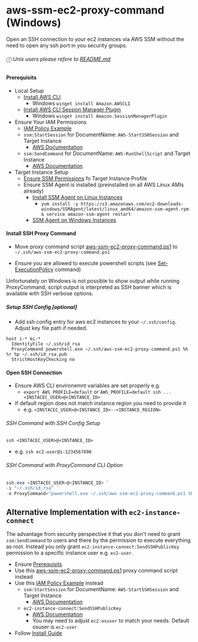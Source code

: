 # aws-ssm-ec2-proxy-command (Windows)

Open an SSH connection to your ec2 instances via AWS SSM without the need to open any ssh port in you security groups.

###### ⓘ Unix users please refere to [README.md](README.md)

#### Prerequisits

* Local Setup
  * [Install AWS CLI](https://docs.aws.amazon.com/cli/latest/userguide/cli-chap-install.html)
    * Windows `winget install Amazon.AWSCLI`
  * [Install AWS CLI Session Manager Plugin](https://docs.aws.amazon.com/systems-manager/latest/userguide/session-manager-working-with-install-plugin.html)
    * Windows `winget install Amazon.SessionManagerPlugin`
* Ensure Your IAM Permissions
  * [IAM Policy Example](aws-ssm-ec2-iam-policy.json)
  * `ssm:StartSession` for DocumentName: `AWS-StartSSHSession` and Target Instance
    * [AWS Documentation](https://docs.aws.amazon.com/systems-manager/latest/userguide/getting-started-restrict-access-examples.html)
  * `ssm:SendCommand` for DocumentName: `AWS-RunShellScript` and Target Instance
    * [AWS Documentation](https://docs.aws.amazon.com/systems-manager/latest/userguide/sysman-rc-setting-up.html)
* Target Instance Setup
  * [Ensure SSM Permissions](https://docs.aws.amazon.com/systems-manager/latest/userguide/setup-instance-profile.html) fo Target Instance Profile
  * Ensure SSM Agent is installed (preinstalled on all AWS Linux AMIs already)
    * [Install SSM Agent on Linux Instances](https://docs.aws.amazon.com/systems-manager/latest/userguide/sysman-install-ssm-agent.html)
      * `yum install -y https://s3.amazonaws.com/ec2-downloads-windows/SSMAgent/latest/linux_amd64/amazon-ssm-agent.rpm & service amazon-ssm-agent restart`
    * [SSM Agent on Windows Instances](https://docs.aws.amazon.com/systems-manager/latest/userguide/sysman-install-ssm-win.html)

#### Install SSH Proxy Command

- Move proxy command script [aws-ssm-ec2-proxy-command.ps1](aws-ssm-ec2-proxy-command.ps1) to `~/.ssh/aws-ssm-ec2-proxy-command.ps1`

- Ensure you are allowed to execute powershell scripts (see [Set-ExecutionPolicy](https://docs.microsoft.com/en-us/powershell/module/microsoft.powershell.security/set-executionpolicy) command)

Unfortunately on Windows is not possible to show output while running ProxyCommand, script output is interpreted as SSH banner which is available with SSH verbose options.

##### Setup SSH Config [optional]

* Add ssh config entry for aws ec2 instances to your `~/.ssh/config`. Adjust key file path if needed.

```ssh-config
host i-* mi-*
  IdentityFile ~/.ssh/id_rsa
  ProxyCommand powershell.exe ~/.ssh/aws-ssm-ec2-proxy-command.ps1 %h %r %p ~/.ssh/id_rsa.pub
  StrictHostKeyChecking no
```

#### Open SSH Connection

* Ensure AWS CLI environemnt variables are set properly e.g. 
  * `export AWS_PROFILE=default` or `AWS_PROFILE=default ssh ... <INSTACEC_USER>@<INSTANCE_ID>`
* If default region does not match instance region you need to provide it
  * e.g. `<INSTACEC_USER>@<INSTANCE_ID>--<INSTANCE_REGION>`

###### SSH Command with SSH Config Setup

`ssh <INSTACEC_USER>@<INSTANCE_ID>`

* e.g. `ssh ec2-user@i-1234567890`

###### SSH Command with ProxyCommand CLI Option

```powershell
ssh.exe <INSTACEC_USER>@<INSTANCE_ID> `
-i "~/.ssh/id_rsa" `
-o ProxyCommand="powershell.exe ~/.ssh/aws-ssm-ec2-proxy-command.ps1 %h %r %p ~/.ssh/id_rsa.pub"
```

## Alternative Implementation with `ec2-instance-connect`

The advantage from security perspective it that you don't need to grant `ssm:SendCommand` to users and there by the permission to execute everything as root.
Instead you only grant `ec2-instance-connect:SendSSHPublicKey` permission to a specific instance user e.g. `ec2-user`.

* Ensure [Prerequisits](#prerequisits)
* Use this [aws-ssm-ec2-proxy-command.ps1](ec2-instance-connect/aws-ssm-ec2-proxy-command.ps1) proxy command script instead
* Use this [IAM Policy Example](ec2-instance-connect/aws-ssm-ec2-iam-policy.json) instead
  * `ssm:StartSession` for DocumentName: `AWS-StartSSHSession` and Target Instance
    * [AWS Documentation](https://docs.aws.amazon.com/systems-manager/latest/userguide/getting-started-restrict-access-examples.html)
  * `ec2-instance-connect:SendSSHPublicKey`
    * [AWS Documentation](https://docs.aws.amazon.com/systems-manager/latest/userguide/sysman-rc-setting-up.html)
    * You may need to adjust `ec2:osuser` to match your needs. Default osuser is `ec2-user`
* Follow [Install Guide](#install-ssh-proxy-command)
